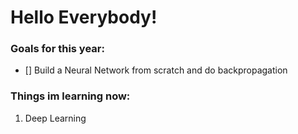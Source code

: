 
# Hello Everybody!


### Goals for this year:
- [] Build a Neural Network from scratch and do backpropagation
### Things im learning now:
1. Deep Learning 

